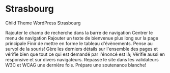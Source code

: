 # Strasbourg
Child Theme WordPress Strasbourg

Rajouter le champ de recherche dans la barre de navigation
Centrer le menu de navigation
Rajouter un texte de bienvenue plus long sur la page principale
Finir de mettre en forme le tableau d'évènements. Pense au survol de la souris!
Gère les derniers détails sur l'ensemble des pages et vérifie bien que tout ce qui est demandé par l'énoncé est là; Vérifie aussi en responsive et sur divers navigateurs. Repasse le site dans les validateurs W3C et WCAG une dernière fois.
Prépare une soutenance blanche!


